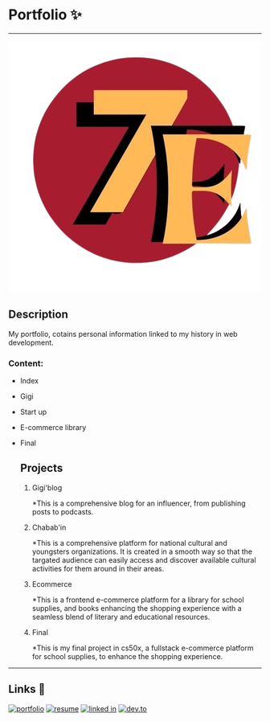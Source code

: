 # Portfolio ✨
---
<p align="center">
  <img src="logo2.png" alt="alt text">
</p>

## Description 
My portfolio, cotains personal information linked to my history in web development.
### Content:
- Index
* Gigi
+ Start up
+ E-commerce library
+ Final
  ## Projects

  1. Gigi'blog
     
     *This is a comprehensive blog for an influencer, from publishing posts to podcasts.
     
  2. Chabab'in
     
      *This is a comprehensive platform for national cultural and youngsters organizations. It is created in a smooth way so that the targated audience can easily access and discover available cultural activities for them around in their areas.
     
  3. Ecommerce
   
      *This is a frontend e-commerce platform for a library for school supplies, and books
           enhancing the shopping experience with a seamless blend of literary and educational resources.
  4. Final
     
      *This is my final project in cs50x, a fullstack e-commerce platform for school supplies,
           to enhance the shopping experience.
---
## Links 🔗
[![portfolio](https://img.shields.io/badge/portfolio-000000?style=for-the-badge&logo=google&logoColor=white)](https://tarenjk24.github.io/port/index.html)
[![resume](https://img.shields.io/badge/Resume-000000?style=for-the-badge&logo=google&logoColor=white)](https://github.com/tarenjk24/port/blob/main/resume.pdf)
[![linked in](https://img.shields.io/badge/Linkedin-000000?style=for-the-badge&logo=Linkedin&logoColor=white)](https://www.linkedin.com/in/eter-nada-9a457a2bb/)
[![dev.to](https://img.shields.io/badge/Dev.to-000000?style=for-the-badge&logo=dev.to&logoColor=white)](https://dev.to/eter7)
